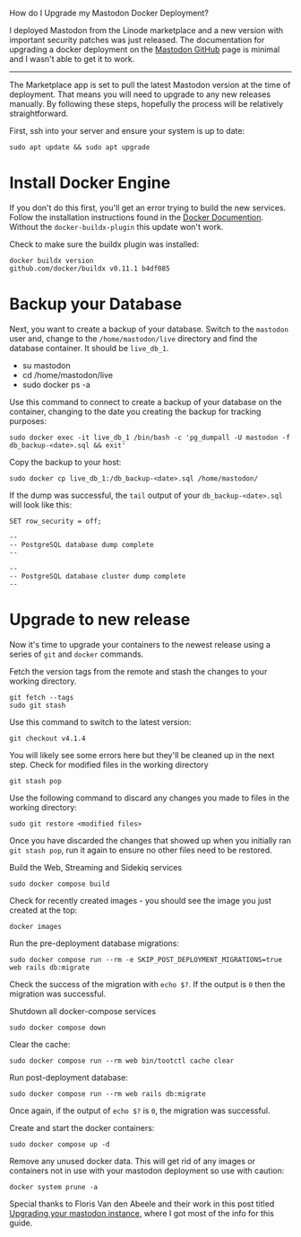 How do I Upgrade my Mastodon Docker Deployment?

I deployed Mastodon from the Linode marketplace and a new version with important security patches was just released. The documentation for upgrading a docker deployment on the [Mastodon GitHub](https://github.com/mastodon/mastodon/releases/tag/v4.1.4) page is minimal and I wasn't able to get it to work. 

---

The Marketplace app is set to pull the latest Mastodon version at the time of deployment. That means you will need to upgrade to any new releases manually. By following these steps, hopefully the process will be relatively straightforward.

First, ssh into your server and ensure your system is up to date:
```
sudo apt update && sudo apt upgrade
```

# Install Docker Engine
If you don't do this first, you'll get an error trying to build the new services. Follow the installation instructions found in the [Docker Documention](https://docs.docker.com/engine/install/debian/). Without the `docker-buildx-plugin` this update won't work. 

Check to make sure the buildx plugin was installed:

```
docker buildx version
github.com/docker/buildx v0.11.1 b4df085
```

# Backup your Database
Next, you want to create a backup of your database. Switch to the `mastodon` user and, change to the `/home/mastodon/live` directory and find the database container. It should be `live_db_1`. 
- su mastodon
- cd /home/mastodon/live
- sudo docker ps -a 

Use this command to connect to create a backup of your database on the container, changing <date> to the date you creating the backup for tracking purposes:
```
sudo docker exec -it live_db_1 /bin/bash -c 'pg_dumpall -U mastodon -f db_backup-<date>.sql && exit'
```
Copy the backup to your host:
```
sudo docker cp live_db_1:/db_backup-<date>.sql /home/mastodon/
```
If the dump was successful, the `tail` output of your `db_backup-<date>.sql` will look like this:
```
SET row_security = off;

--
-- PostgreSQL database dump complete
--

--
-- PostgreSQL database cluster dump complete
--
```

# Upgrade to new release

Now it's time to upgrade your containers to the newest release using a series of `git` and `docker` commands. 

Fetch the version tags from the remote and stash the changes to your working directory.
```
git fetch --tags
sudo git stash
```

Use this command to switch to the latest version:
```
git checkout v4.1.4
```

You will likely see some errors here but they'll be cleaned up in the next step. 
Check for modified files in the working directory
```
git stash pop
```

Use the following command to discard any changes you made to files in the working directory:
```
sudo git restore <modified files>
```
Once you have discarded the changes that showed up when you initially ran `git stash pop`, run it again to ensure no other files need to be restored. 

Build the Web, Streaming and Sidekiq services
```
sudo docker compose build
```
Check for recently created images - you should see the image you just created at the top:
```
docker images
```
Run the pre-deployment database migrations:
```
sudo docker compose run --rm -e SKIP_POST_DEPLOYMENT_MIGRATIONS=true web rails db:migrate
```
Check the success of the migration with `echo $?`. If the output is `0` then the migration was successful. 

Shutdown all docker-compose services
```
sudo docker compose down
```
Clear the cache:
```
sudo docker compose run --rm web bin/tootctl cache clear
```

Run post-deployment database:
```
sudo docker compose run --rm web rails db:migrate
```
Once again, if the output of `echo $?` is `0`, the migration was successful. 

Create and start the docker containers:
```
sudo docker compose up -d
```

Remove any unused docker data. This will get rid of any images or containers not in use with your mastodon deployment so use with caution:
```
docker system prune -a 
```

Special thanks to Floris Van den Abeele and their work in this post titled [Upgrading your mastodon instance](https://vdna.be/site/index.php/2021/03/upgrading-a-mastodon-instance/), where I got most of the info for this guide. 
